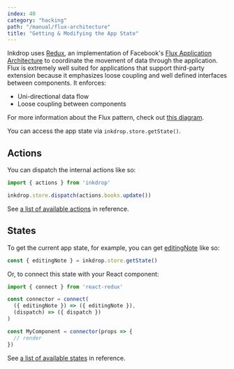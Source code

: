 ```yaml
---
index: 40
category: "hacking"
path: "/manual/flux-architecture"
title: "Getting & Modifying the App State"
---
```


Inkdrop uses [Redux](https://redux.js.org/), an implementation of Facebook's [Flux Application Architecture](https://facebook.github.io/flux/) to coordinate the movement of data through the application. Flux is extremely well suited for applications that support third-party extension because it emphasizes loose coupling and well defined interfaces between components. It enforces:

 * Uni-directional data flow
 * Loose coupling between components

For more information about the Flux pattern, check out [this diagram](https://facebook.github.io/flux/docs/overview.html#structure-and-data-flow).

You can access the app state via `inkdrop.store.getState()`.

## Actions

You can dispatch the internal actions like so:

```js
import { actions } from 'inkdrop'

inkdrop.store.dispatch(actions.books.update())
```

See [a list of available actions](/reference/actions) in reference.

## States

To get the current app state, for example, you can get [editingNote](/reference/state-editing-note) like so:

```js
const { editingNote } = inkdrop.store.getState()
```

Or, to connect this state with your React component:

```js
import { connect } from 'react-redux'

const connector = connect(
  ({ editingNote }) => ({ editingNote }),
  (dispatch) => ({ dispatch })
)

const MyComponent = connector(props => {
  // render
})
```


See [a list of available states](/reference/states) in reference.
